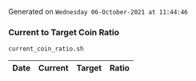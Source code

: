 Generated on `Wednesday 06-October-2021 at 11:44:46`

### Current to Target Coin Ratio
`current_coin_ratio.sh`

Date|Current|Target|Ratio
---|---|---|---
